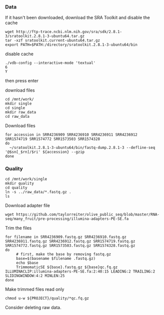 ### Data

If it hasn't been downloaded, download the SRA Toolkit and disable the cache
```
wget http://ftp-trace.ncbi.nlm.nih.gov/sra/sdk/2.8.1-3/sratoolkit.2.8.1-3-ubuntu64.tar.gz
tar -xzf sratoolkit.current-ubuntu64.tar.gz
export PATH=$PATH:/directory/sratoolkit.2.8.1-3-ubuntu64/bin
```

disable cache
```
./vdb-config --interactive-mode 'textual'
6
Y 
```
then press enter

download files
```
cd /mnt/work/
mkdir single
cd single
mkdir raw_data
cd raw_data
```

Download files

```
for accession in SRR4236909 SRR4236910 SRR4236911 SRR4236912 SRR1574719 SRR1574772 SRR1573503 SRR1574328 
do
  ~/sratoolkit.2.8.1-3-ubuntu64/bin/fastq-dump.2.8.1-3 --defline-seq '@$sn[_$rn]/$ri' ${accession} --gzip
done 
```

### Quality
```
cd /mnt/work/single
mkdir quality
cd quality
ln -s ../raw_data/*.fastq.gz .
ls
```

Download adapter file

```
wget https://github.com/taylorreiter/olive_public_seq/blob/master/RNA-seq/many_fruit/pre-processing/illumina-adapters-PE-SE.fa
```

Trim the files
```
for filename in SRR4236909.fastq.gz SRR4236910.fastq.gz SRR4236911.fastq.gz SRR4236912.fastq.gz SRR1574719.fastq.gz SRR1574772.fastq.gz SRR1573503.fastq.gz SRR1574328.fastq.gz 
do
     # first, make the base by removing fastq.gz
     base=$(basename $filename .fastq.gz)
     echo $base
     TrimmomaticSE ${base}.fastq.gz ${base}qc.fq.gz ILLUMINACLIP:illumina-adapters-PE-SE.fa:2:40:15 LEADING:2 TRAILING:2 SLIDINGWINDOW:4:2 MINLEN:25
done
```
Make trimmed files read only
```
chmod u-w ${PROJECT}/quality/*qc.fq.gz
```

Consider deleting raw data. 
